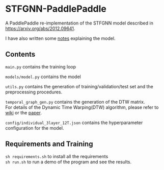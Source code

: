 # STFGNN-PaddlePaddle
A PaddlePaddle re-implementation of the STFGNN model described in https://arxiv.org/abs/2012.09641.  

I have also written some [notes](STFGNN.pdf) explaining the model.


## Contents
`main.py` contains the training loop    

`models/model.py` contains the model    

`utils.py` contains the generation of training/validation/test set and the preprocessing procedures.   

`temporal_graph_gen.py` contains the generation of the DTW matrix.  
For details of the Dynamic Time Warping(DTW) algorithm, please refer to [wiki](https://en.wikipedia.org/wiki/Dynamic_time_warping) or the [paper](https://arxiv.org/abs/2012.09641).

`config/individual_3layer_12T.json` contains the hyperparameter configuration for the model.

## Requirements and Training 
`sh requirements.sh` to install all the requirements   
`sh run.sh` to run a demo of the program and see the results.
